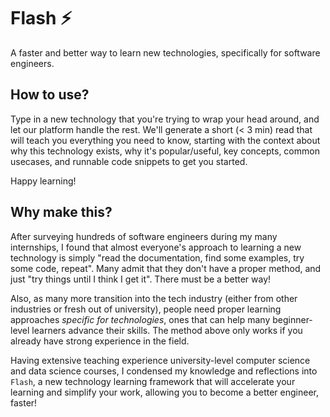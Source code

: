 # Flash ⚡️
A faster and better way to learn new technologies, specifically for software engineers.

## How to use?
Type in a new technology that you're trying to wrap your head around, and let our platform handle the rest. We'll generate a short (< 3 min) read that will teach you everything you need to know, starting with the context about why this technology exists, why it's popular/useful, key concepts, common usecases, and runnable code snippets to get you started. 

Happy learning!

## Why make this?
After surveying hundreds of software engineers during my many internships, I found that almost everyone's approach to learning a new technology is simply "read the documentation, find some examples, try some code, repeat". Many admit that they don't have a proper method, and just "try things until I think I get it". There must be a better way! 

Also, as many more transition into the tech industry (either from other industries or fresh out of university), people need proper learning approaches _specific for technologies_, ones that can help many beginner-level learners advance their skills. The method above only works if you already have strong experience in the field.

Having extensive teaching experience university-level computer science and data science courses, I condensed my knowledge and reflections into `Flash`, a new technology learning framework that will accelerate your learning and simplify your work, allowing you to become a better engineer, faster!
